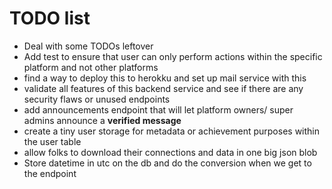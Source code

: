 # TODO list

- Deal with some TODOs leftover
- Add test to ensure that user can only perform actions within the specific platform and not other platforms
- find a way to deploy this to herokku and set up mail service with this
- validate all features of this backend service and see if there are any security flaws or unused endpoints
- add announcements endpoint that will let platform owners/ super admins announce a **verified message**
- create a tiny user storage for metadata or achievement purposes within the user table
- allow folks to download their connections and data in one big json blob
- Store datetime in utc on the db and do the conversion when we get to the endpoint
